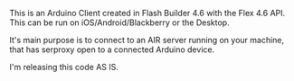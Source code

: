 This is an Arduino Client created in Flash Builder 4.6 with the Flex 4.6 API.
This can be run on iOS/Android/Blackberry or the Desktop.

It's main purpose is to connect to an AIR server running on your machine, that has serproxy open to a connected Arduino device.

I'm releasing this code AS IS.